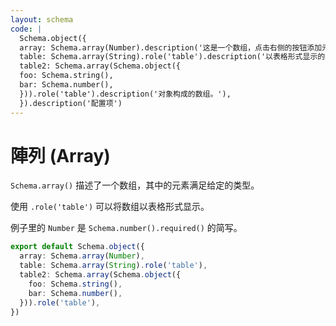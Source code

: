 ```yaml
---
layout: schema
code: |
  Schema.object({
  array: Schema.array(Number).description('这是一个数组，点击右侧的按钮添加元素。'),
  table: Schema.array(String).role('table').description('以表格形式显示的数组。'),
  table2: Schema.array(Schema.object({
  foo: Schema.string(),
  bar: Schema.number(),
  })).role('table').description('对象构成的数组。'),
  }).description('配置项')
---
```


# 陣列 (Array)

`Schema.array()` 描述了一个数组，其中的元素满足给定的类型。

使用 `.role('table')` 可以将数组以表格形式显示。

例子里的 `Number` 是 `Schema.number().required()` 的简写。

```ts
export default Schema.object({
  array: Schema.array(Number),
  table: Schema.array(String).role('table'),
  table2: Schema.array(Schema.object({
    foo: Schema.string(),
    bar: Schema.number(),
  })).role('table'),
})
```
